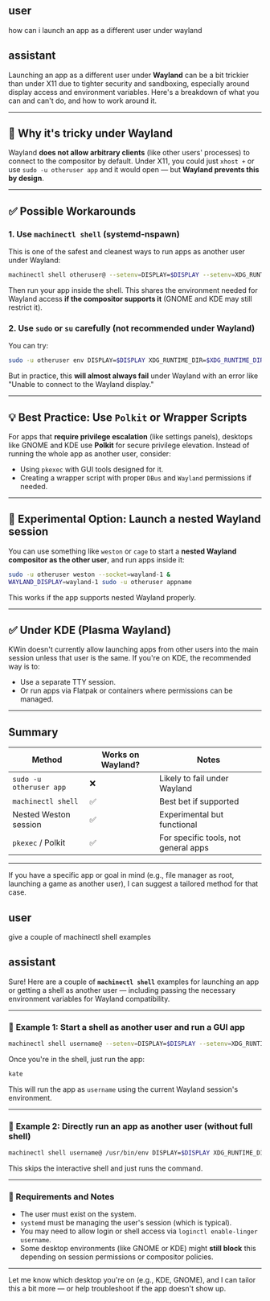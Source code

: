 ## user
how can i launch an app as a different user under wayland
## assistant

Launching an app as a different user under **Wayland** can be a bit trickier than under X11 due to tighter security and sandboxing, especially around display access and environment variables. Here's a breakdown of what you can and can't do, and how to work around it.

---

## 🛑 Why it's tricky under Wayland

Wayland **does not allow arbitrary clients** (like other users' processes) to connect to the compositor by default. Under X11, you could just `xhost +` or use `sudo -u otheruser app` and it would open — but **Wayland prevents this by design**.

---

## ✅ Possible Workarounds

### 1. **Use `machinectl shell` (systemd-nspawn)**
This is one of the safest and cleanest ways to run apps as another user under Wayland:

```bash
machinectl shell otheruser@ --setenv=DISPLAY=$DISPLAY --setenv=XDG_RUNTIME_DIR=$XDG_RUNTIME_DIR
```

Then run your app inside the shell. This shares the environment needed for Wayland access **if the compositor supports it** (GNOME and KDE may still restrict it).

### 2. **Use `sudo` or `su` carefully (not recommended under Wayland)**
You can try:

```bash
sudo -u otheruser env DISPLAY=$DISPLAY XDG_RUNTIME_DIR=$XDG_RUNTIME_DIR appname
```

But in practice, this **will almost always fail** under Wayland with an error like "Unable to connect to the Wayland display."

---

## 💡 Best Practice: Use `Polkit` or Wrapper Scripts

For apps that **require privilege escalation** (like settings panels), desktops like GNOME and KDE use **Polkit** for secure privilege elevation. Instead of running the whole app as another user, consider:

- Using `pkexec` with GUI tools designed for it.
- Creating a wrapper script with proper `DBus` and `Wayland` permissions if needed.

---

## 🧪 Experimental Option: Launch a nested Wayland session

You can use something like `weston` or `cage` to start a **nested Wayland compositor as the other user**, and run apps inside it:

```bash
sudo -u otheruser weston --socket=wayland-1 &
WAYLAND_DISPLAY=wayland-1 sudo -u otheruser appname
```

This works if the app supports nested Wayland properly.

---

## ✅ Under KDE (Plasma Wayland)

KWin doesn't currently allow launching apps from other users into the main session unless that user is the same. If you're on KDE, the recommended way is to:

- Use a separate TTY session.
- Or run apps via Flatpak or containers where permissions can be managed.

---

## Summary

| Method | Works on Wayland? | Notes |
|-------|-------------------|-------|
| `sudo -u otheruser app` | ❌ | Likely to fail under Wayland |
| `machinectl shell` | ✅ | Best bet if supported |
| Nested Weston session | ✅ | Experimental but functional |
| `pkexec` / Polkit | ✅ | For specific tools, not general apps |

---

If you have a specific app or goal in mind (e.g., file manager as root, launching a game as another user), I can suggest a tailored method for that case.
## user
give a couple of machinectl shell examples
## assistant
Sure! Here are a couple of **`machinectl shell`** examples for launching an app or getting a shell as another user — including passing the necessary environment variables for Wayland compatibility.

---

### 🔧 **Example 1: Start a shell as another user and run a GUI app**

```bash
machinectl shell username@ --setenv=DISPLAY=$DISPLAY --setenv=XDG_RUNTIME_DIR=$XDG_RUNTIME_DIR
```

Once you're in the shell, just run the app:

```bash
kate
```

This will run the app as `username` using the current Wayland session's environment.

---

### 🧪 **Example 2: Directly run an app as another user (without full shell)**

```bash
machinectl shell username@ /usr/bin/env DISPLAY=$DISPLAY XDG_RUNTIME_DIR=$XDG_RUNTIME_DIR firefox
```

This skips the interactive shell and just runs the command.

---

### 🔐 Requirements and Notes

- The user must exist on the system.
- `systemd` must be managing the user's session (which is typical).
- You may need to allow login or shell access via `loginctl enable-linger username`.
- Some desktop environments (like GNOME or KDE) might **still block** this depending on session permissions or compositor policies.

---

Let me know which desktop you're on (e.g., KDE, GNOME), and I can tailor this a bit more — or help troubleshoot if the app doesn't show up.